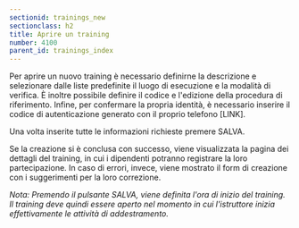 ```yaml
---
sectionid: trainings_new
sectionclass: h2
title: Aprire un training
number: 4100
parent_id: trainings_index
---
```

Per aprire un nuovo training è necessario definirne la descrizione e selezionare dalle liste predefinite il luogo di esecuzione e la modalità di verifica. È inoltre possibile definire il codice e l'edizione della procedura di riferimento. Infine, per confermare la propria identità, è necessario inserire il codice di autenticazione generato con il proprio telefono [LINK].

Una volta inserite tutte le informazioni richieste premere SALVA.

Se la creazione si è conclusa con successo, viene visualizzata la pagina dei dettagli del training, in cui i dipendenti potranno registrare la loro partecipazione. In caso di errori, invece, viene mostrato il form di creazione con i suggerimenti per la loro correzione.

_Nota: Premendo il pulsante SALVA, viene definita l'ora di inizio del training. Il training deve quindi essere aperto nel momento in cui l'istruttore inizia effettivamente le attività di addestramento._
